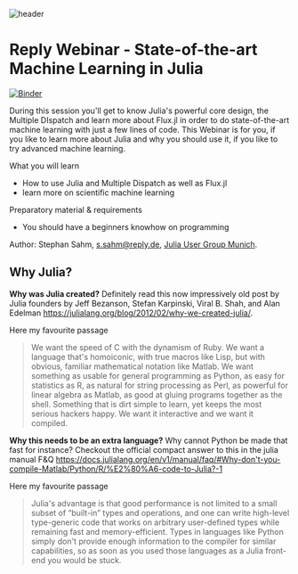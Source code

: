 ![header](https://d25m59h0ya0u4t.cloudfront.net/pub/uploadedImages/3179520201006_ML_JuliaContentTT%20with%20language-100.jpg)

# Reply Webinar - State-of-the-art Machine Learning in Julia

[![Binder](https://mybinder.org/badge_logo.svg)](https://mybinder.org/v2/gh/MachineLearningReply/webinar-machine-learning-in-julia/master?filepath=main.ipynb)

During this session you'll get to know Julia's powerful core design, the Multiple DIspatch and learn more about Flux.jl in order to do state-of-the-art machine learning with just a few lines of code. This Webinar is for you, if you like to learn more about Julia and why you should use it, if you like to try advanced machine learning.

What you will learn
* How to use Julia and Multiple Dispatch as well as Flux.jl
* learn more on scientific machine learning
 
Preparatory material & requirements
* You should have a beginners knowhow on programming

Author: Stephan Sahm, s.sahm@reply.de, [Julia User Group Munich](https://www.meetup.com/Julia-User-Group-Munich/).


## Why Julia?

**Why was Julia created?**
Definitely read this now impressively old post by Julia founders by Jeff Bezanson, Stefan Karpinski, Viral B. Shah, and Alan Edelman https://julialang.org/blog/2012/02/why-we-created-julia/.

Here my favourite passage

> We want the speed of C with the dynamism of Ruby. We want a language that's homoiconic, with true macros like Lisp, but with obvious, familiar mathematical notation like Matlab. We want something as usable for general programming as Python, as easy for statistics as R, as natural for string processing as Perl, as powerful for linear algebra as Matlab, as good at gluing programs together as the shell. Something that is dirt simple to learn, yet keeps the most serious hackers happy. We want it interactive and we want it compiled.

**Why this needs to be an extra language?** Why cannot Python be made that fast for instance?
Checkout the official compact answer to this in the julia manual F&Q https://docs.julialang.org/en/v1/manual/faq/#Why-don't-you-compile-Matlab/Python/R/%E2%80%A6-code-to-Julia?-1

Here my favourite passage

> Julia's advantage is that good performance is not limited to a small subset of “built-in” types and operations, and one can write high-level type-generic code that works on arbitrary user-defined types while remaining fast and memory-efficient.
> Types in languages like Python simply don't provide enough information to the compiler for similar capabilities, so as soon as you used those languages as a Julia front-end you would be stuck.
